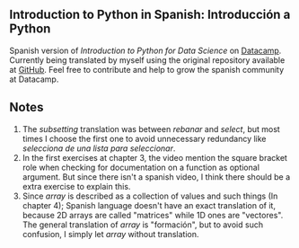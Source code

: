 ## Introduction to Python in Spanish: Introducción a Python

Spanish version of _Introduction to Python for Data Science_ on [Datacamp](https://www.datacamp.com/courses/intro-to-python-for-data-science). Currently being translated by myself using the original repository available at [GitHub](https://github.com/datacamp/courses-intro-to-python). Feel free to contribute and help to grow the spanish community at Datacamp.

## Notes
1. The _subsetting_ translation was between _rebanar_ and _select_, but most times I choose the first one to avoid unnecessary redundancy like _selecciona de una lista para seleccionar_.
2. In the first exercises at chapter 3, the video mention the square bracket role when checking for documentation on a function as optional argument. But since there isn't a spanish video, I think there should be a extra exercise to explain this.
3. Since _array_ is described as a collection of values and such things (In chapter 4); Spanish language doesn't have an exact translation of it, because 2D arrays are called "matrices" while 1D ones are "vectores". The general translation of _array_ is "formación", but to avoid such confusion, I simply let _array_ without translation.
